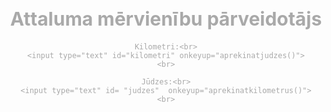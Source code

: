 <!DOCTYPE html>
<html lang="en">

<head>
  <meta charset="UTF-8">
  <meta http-equiv="X-UA-Compatible" content="IE=edge">
  <meta name="viewport" content="width=device-width, initial-scale=1.0">
  <title>Attaluma mervienibas</title>
</head>

<head>
  <style>
    h1 {
      font-size: 30px;

    }

    body {
      background: url(https://images.pexels.com/photos/577696/pexels-photo-577696.jpeg);
      background-position:center;
      background-size: cover;
      color: darkgray;
        
          }
          
     input{
         padding: 10px;
         margin: 10px;
         text-align: center;
         font-size: 20px;
         
         }
              
  </style>
  <script>
  
 function aprekinatjudzes()
 {
     let km = $("#kilometri").val();
     
     $("#judzes").val( (km*0.62137119).toFixed(3) );
 }
   
 function aprekinatkilometrus()
 {
     let judzes = $("#judzes").val();
     
     $("#kilometri").val( (judzes/0.62137119).toFixed(3) );
 }
 
  </script>
</head>

<body>
  <center>
    <h1>Attaluma mērvienību pārveidotājs</h1>
    
    Kilometri:<br>
    <input type="text" id="kilometri" onkeyup="aprekinatjudzes()">
    <br>
    
    Jūdzes:<br>
    <input type="text" id= "judzes"  onkeyup="aprekinatkilometrus()">
    <br>
        
    
  </center>

</body>

</html>
